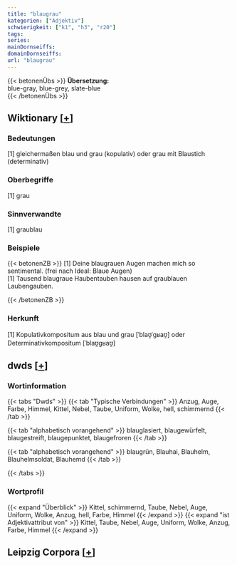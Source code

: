 ```yaml
---
title: "blaugrau"
kategorien: ["Adjektiv"]
schwierigkeit: ["k1", "h3", "r20"]
tags:
series:
mainDornseiffs:
domainDornseiffs:
url: "blaugrau"
---
```


{{< betonenÜbs >}}
**Übersetzung:**  
blue-gray, blue-grey, slate-blue  
{{< /betonenÜbs >}}

## Wiktionary [[+](https://de.wiktionary.org/wiki/blaugrau)]

### Bedeutungen
[1] gleichermaßen blau und grau (kopulativ) oder grau mit Blaustich (determinativ)  

### Oberbegriffe
[1] grau  

### Sinnverwandte
[1] graublau  

### Beispiele
{{< betonenZB >}}
[1] Deine blaugrauen Augen machen mich so sentimental. (frei nach Ideal: Blaue Augen)  
[1] Tausend blaugraue Haubentauben hausen auf graublauen Laubengauben.  

{{< /betonenZB >}}
### Herkunft
[1] Kopulativkompositum aus blau und grau [ˈblaʊ̯ˈɡʁaʊ̯] oder Determinativkompositum [ˈblaʊ̯ɡʁaʊ̯]  



## dwds [[+](https://www.dwds.de/wb/blaugrau)]

### Wortinformation
{{< tabs "Dwds" >}}
{{< tab "Typische Verbindungen" >}}
Anzug, Auge, Farbe, Himmel, Kittel, Nebel, Taube, Uniform, Wolke, hell, schimmernd
{{< /tab >}}

{{< tab "alphabetisch vorangehend" >}}
blauglasiert, blaugewürfelt, blaugestreift, blaugepunktet, blaugefroren
{{< /tab >}}

{{< tab "alphabetisch vorangehend" >}}
blaugrün, Blauhai, Blauhelm, Blauhelmsoldat, Blauhemd
{{< /tab >}}

{{< /tabs >}}

### Wortprofil
{{< expand "Überblick" >}} Kittel, schimmernd, Taube, Nebel, Auge, Uniform, Wolke, Anzug, hell, Farbe, Himmel {{< /expand >}}
{{< expand "ist Adjektivattribut von" >}} Kittel, Taube, Nebel, Auge, Uniform, Wolke, Anzug, Farbe, Himmel {{< /expand >}}

## Leipzig Corpora [[+](https://corpora.uni-leipzig.de/en/res?word=blaugrau&corpusId=deu_newscrawl-public_2018)]

